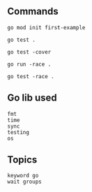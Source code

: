 ## Commands

    go mod init first-example

    go test .
    
    go test -cover

    go run -race .

    go test -race .


## Go lib used

    fmt
    time
    sync
    testing
    os


## Topics

    keyword go
    wait groups